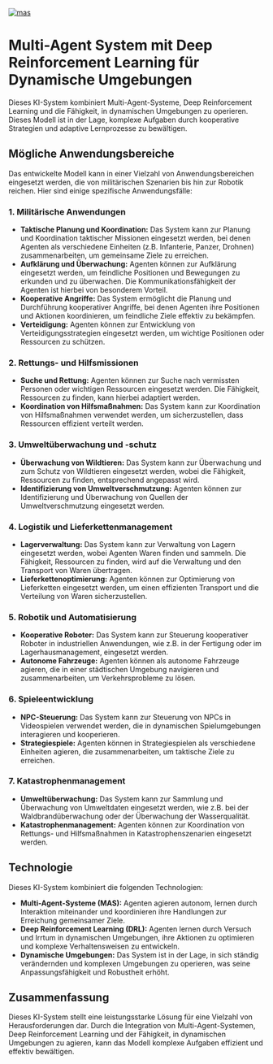[![mas](https://ciphercore.de/nmas.svg)](https://ciphercore.de/nmas.svg)
# Multi-Agent System mit Deep Reinforcement Learning für Dynamische Umgebungen

Dieses KI-System kombiniert Multi-Agent-Systeme, Deep Reinforcement Learning und die Fähigkeit, in dynamischen Umgebungen zu operieren. Dieses Modell ist in der Lage, komplexe Aufgaben durch kooperative Strategien und adaptive Lernprozesse zu bewältigen.

## Mögliche Anwendungsbereiche

Das entwickelte Modell kann in einer Vielzahl von Anwendungsbereichen eingesetzt werden, die von militärischen Szenarien bis hin zur Robotik reichen. Hier sind einige spezifische Anwendungsfälle:

### 1. Militärische Anwendungen

- **Taktische Planung und Koordination:** Das System kann zur Planung und Koordination taktischer Missionen eingesetzt werden, bei denen Agenten als verschiedene Einheiten (z.B. Infanterie, Panzer, Drohnen) zusammenarbeiten, um gemeinsame Ziele zu erreichen.
- **Aufklärung und Überwachung:** Agenten können zur Aufklärung eingesetzt werden, um feindliche Positionen und Bewegungen zu erkunden und zu überwachen. Die Kommunikationsfähigkeit der Agenten ist hierbei von besonderem Vorteil.
- **Kooperative Angriffe:** Das System ermöglicht die Planung und Durchführung kooperativer Angriffe, bei denen Agenten ihre Positionen und Aktionen koordinieren, um feindliche Ziele effektiv zu bekämpfen.
- **Verteidigung:** Agenten können zur Entwicklung von Verteidigungsstrategien eingesetzt werden, um wichtige Positionen oder Ressourcen zu schützen.

### 2. Rettungs- und Hilfsmissionen

- **Suche und Rettung:** Agenten können zur Suche nach vermissten Personen oder wichtigen Ressourcen eingesetzt werden. Die Fähigkeit, Ressourcen zu finden, kann hierbei adaptiert werden.
- **Koordination von Hilfsmaßnahmen:** Das System kann zur Koordination von Hilfsmaßnahmen verwendet werden, um sicherzustellen, dass Ressourcen effizient verteilt werden.

### 3. Umweltüberwachung und -schutz

- **Überwachung von Wildtieren:** Das System kann zur Überwachung und zum Schutz von Wildtieren eingesetzt werden, wobei die Fähigkeit, Ressourcen zu finden, entsprechend angepasst wird.
- **Identifizierung von Umweltverschmutzung:** Agenten können zur Identifizierung und Überwachung von Quellen der Umweltverschmutzung eingesetzt werden.

### 4. Logistik und Lieferkettenmanagement

- **Lagerverwaltung:** Das System kann zur Verwaltung von Lagern eingesetzt werden, wobei Agenten Waren finden und sammeln. Die Fähigkeit, Ressourcen zu finden, wird auf die Verwaltung und den Transport von Waren übertragen.
- **Lieferkettenoptimierung:** Agenten können zur Optimierung von Lieferketten eingesetzt werden, um einen effizienten Transport und die Verteilung von Waren sicherzustellen.

### 5. Robotik und Automatisierung

- **Kooperative Roboter:** Das System kann zur Steuerung kooperativer Roboter in industriellen Anwendungen, wie z.B. in der Fertigung oder im Lagerhausmanagement, eingesetzt werden.
- **Autonome Fahrzeuge:** Agenten können als autonome Fahrzeuge agieren, die in einer städtischen Umgebung navigieren und zusammenarbeiten, um Verkehrsprobleme zu lösen.

### 6. Spieleentwicklung

- **NPC-Steuerung:** Das System kann zur Steuerung von NPCs in Videospielen verwendet werden, die in dynamischen Spielumgebungen interagieren und kooperieren.
- **Strategiespiele:** Agenten können in Strategiespielen als verschiedene Einheiten agieren, die zusammenarbeiten, um taktische Ziele zu erreichen.

### 7. Katastrophenmanagement

- **Umweltüberwachung:** Das System kann zur Sammlung und Überwachung von Umweltdaten eingesetzt werden, wie z.B. bei der Waldbrandüberwachung oder der Überwachung der Wasserqualität.
- **Katastrophenmanagement:** Agenten können zur Koordination von Rettungs- und Hilfsmaßnahmen in Katastrophenszenarien eingesetzt werden.

## Technologie

Dieses KI-System kombiniert die folgenden Technologien:

- **Multi-Agent-Systeme (MAS):** Agenten agieren autonom, lernen durch Interaktion miteinander und koordinieren ihre Handlungen zur Erreichung gemeinsamer Ziele.
- **Deep Reinforcement Learning (DRL):** Agenten lernen durch Versuch und Irrtum in dynamischen Umgebungen, ihre Aktionen zu optimieren und komplexe Verhaltensweisen zu entwickeln.
- **Dynamische Umgebungen:** Das System ist in der Lage, in sich ständig verändernden und komplexen Umgebungen zu operieren, was seine Anpassungsfähigkeit und Robustheit erhöht.

## Zusammenfassung

Dieses KI-System stellt eine leistungsstarke Lösung für eine Vielzahl von Herausforderungen dar. Durch die Integration von Multi-Agent-Systemen, Deep Reinforcement Learning und der Fähigkeit, in dynamischen Umgebungen zu agieren, kann das Modell komplexe Aufgaben effizient und effektiv bewältigen.

